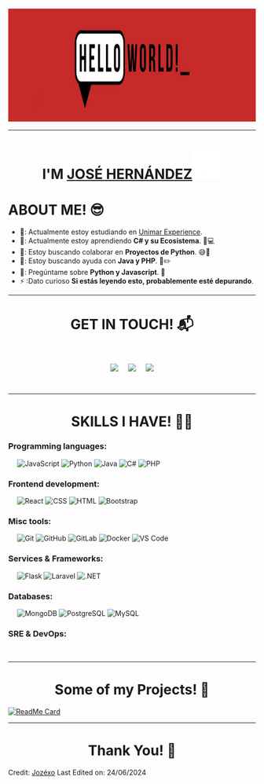 <p align="center">
    <img src="https://github.com/jozexo/jozexo/blob/main/hello%20world.jpg?raw=true" height="230"/>
  </p>
  <hr>
  <h1 align="center">I'M <a href="https://github.com/jozexo">JOSÉ HERNÁNDEZ<a><img src="https://github.com/jozexo/jozexo/blob/main/wave.gif" width="60px"/></h1>
  <h1>ABOUT ME! 😎</h1>
  
  
  - 🔭: Actualmente estoy estudiando en [Unimar Experience](https:/portalunimar.unimar.edu.ve/).
  - 🌱: Actualmente estoy aprendiendo **C# y su Ecosistema**. 🧠💻
  - 🤔: Estoy buscando colaborar en **Proyectos de Python**. 😅🐍
  - 🤝: Estoy buscando ayuda con **Java y PHP**. 📃✏️
  - 💬: Pregúntame sobre **Python y Javascript**. 🐍
  - ⚡ :Dato curioso **Si estás leyendo esto, probablemente esté depurando**.

  <hr>
  <h1 align="center">GET IN TOUCH! 📬</h1>
  <Br>
  <p align="center">
  <a href="https://www.linkedin.com/in/jos%C3%A9-hern%C3%A1ndez-720476287" target="blank"><img align="center" src="https://img.shields.io/badge/Jos%C3%A9%20Hern%C3%A1ndez-brightgreen?style=for-the-badge&logo=LinkedIn&logoColor=white&logoSize=auto&labelColor=blue&color=blue" /></a></a> &nbsp;&nbsp;&nbsp; <a href="mailto:josegollitohernandezr@gmail.com" target="blank"><img align="center" src="https://img.shields.io/badge/josegollitohernandezr%40gmail.com-badge?style=for-the-badge&logo=Gmail&logoColor=white&color=red" /></a> &nbsp;&nbsp;&nbsp; <a href="https://www.github.com/jozexo" target="blank"><img align="center" src="https://img.shields.io/badge/Jozexo-badge?style=for-the-badge&logo=Github&logoColor=white&color=black" /></a>
  </p>

  <Br>
  <hr>
  <h1 align="center">SKILLS I HAVE! 🤸‍♂</h1>

### Programming languages:
&emsp;
![JavaScript](https://img.shields.io/badge/-JavaScript-000?&logo=JavaScript)
![Python](https://img.shields.io/badge/-Python-000?&logo=Python)
![Java](https://img.shields.io/badge/-Java-000?&logo=OpenJDK)
![C#](https://img.shields.io/badge/-CSharp-000?&logo=CSharp)
![PHP](https://img.shields.io/badge/-PHP-000?&logo=PHP)

### Frontend development:
&emsp;
![React](https://img.shields.io/badge/-React-000?&logo=React)
![CSS](https://img.shields.io/badge/-CSS-000?&logo=CSS3)
![HTML](https://img.shields.io/badge/-HTML-000?&logo=HTML5)
![Bootstrap](https://img.shields.io/badge/-Bootstrap-000?&logo=Bootstrap)

### Misc tools:
&emsp;
![Git](https://img.shields.io/badge/-Git-000?&logo=Git)
![GitHub](https://img.shields.io/badge/-GitHub-000?&logo=GitHub)
![GitLab](https://img.shields.io/badge/-GitLab-000?&logo=GitLab)
![Docker](https://img.shields.io/badge/-Docker-000?&logo=Docker)
![VS Code](https://img.shields.io/badge/-VS%20Code-000?logo=Visual-Studio-Code)

### Services & Frameworks: 
&emsp;
![Flask](https://img.shields.io/badge/-Flask-000?&logo=Flask)
![Laravel](https://img.shields.io/badge/-Laravel-000?&logo=Laravel)
![.NET](https://img.shields.io/badge/-.NET-000?&logo=.NET)


### Databases:
&emsp;
![MongoDB](https://img.shields.io/badge/-MongoDB-000?&logo=MongoDB)
![PostgreSQL](https://img.shields.io/badge/-PostgreSQL-000?&logo=PostgreSQL)
![MySQL](https://img.shields.io/badge/-MySQL-000?&logo=MySQL)

### SRE & DevOps:
<!-- &emsp;
![AWS](https://img.shields.io/badge/-AWS-000?&logo=Amazon-AWS)
![Azure](https://img.shields.io/badge/-Azure-000?&logo=Microsoft-Azure)
![Terraform](https://img.shields.io/badge/-Terraform-000?&logo=Terraform)
![Kubernetes](https://img.shields.io/badge/-Kubernetes-000?&logo=Kubernetes)
![Consul](https://img.shields.io/badge/-Consul-000?&logo=Consul)
![Prometheus](https://img.shields.io/badge/-Prometheus-000?&logo=Prometheus)
![Grafana](https://img.shields.io/badge/-Grafana-000?&logo=Grafana)
![Nginx](https://img.shields.io/badge/-Nginx-000?&logo=Nginx)
![Chef](https://img.shields.io/badge/-Chef-000?&logo=Chef) -->
&emsp;
<hr>
<h1 align="center">Some of my Projects! 🎨</h1>
  
[![ReadMe Card]()]()

<hr>
<h1 align="center">Thank You! 🤵 </h1>

Credit: [Jozéxo](https://github.com/jozexo)
Last Edited on: 24/06/2024